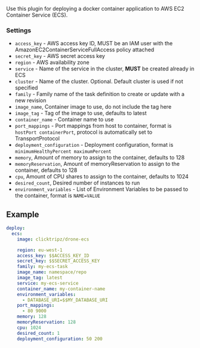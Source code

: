 Use this plugin for deploying a docker container application to AWS EC2 Container Service (ECS).

### Settings

* `access_key` - AWS access key ID, MUST be an IAM user with the AmazonEC2ContainerServiceFullAccess policy attached
* `secret_key` - AWS secret access key
* `region` - AWS availability zone
* `service` - Name of the service in the cluster, **MUST** be created already in ECS
* `cluster` - Name of the cluster. Optional. Default cluster is used if not specified
* `family` - Family name of the task definition to create or update with a new revision
* `image_name`, Container image to use, do not include the tag here
* `image_tag` - Tag of the image to use, defaults to latest
* `container_name` - Container name to use
* `port_mappings` - Port mappings from host to container, format is `hostPort containerPort`, protocol is automatically set to TransportProtocol
* `deployment_configuration` - Deployment configuration, format is `minimumHealthyPercent maximumPercent`
* `memory`, Amount of memory to assign to the container, defaults to 128
* `memoryReservation`, Amount of memoryReservation to assign to the container, defaults to 128
* `cpu`, Amount of CPU shares to assign to the container, defaults to 1024
* `desired_count`, Desired number of instances to run
* `environment_variables` - List of Environment Variables to be passed to the container, format is `NAME=VALUE`

## Example

```yaml
deploy:
  ecs:
    image: clicktripz/drone-ecs

    region: eu-west-1
    access_key: $$ACCESS_KEY_ID
    secret_key: $$SECRET_ACCESS_KEY
    family: my-ecs-task
    image_name: namespace/repo
    image_tag: latest
    service: my-ecs-service
    container_name: my-container-name
    environment_variables:
      - DATABASE_URI=$$MY_DATABASE_URI
    port_mappings:
      - 80 9000
    memory: 128
    memoryReservation: 128
    cpu: 1024
    desired_count: 1
    deployment_configuration: 50 200
```
